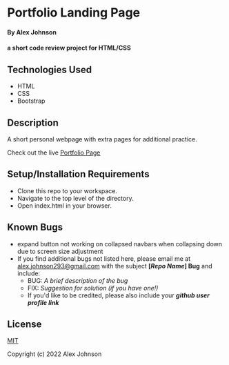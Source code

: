 # Portfolio Landing Page

#### By Alex Johnson

#### a short code review project for HTML/CSS

## Technologies Used

* HTML
* CSS
* Bootstrap

## Description
A short personal webpage with extra pages for additional practice.

Check out the live [Portfolio Page](https://alexiusvdt.github.io/profile-page2/)

## Setup/Installation Requirements

* Clone this repo to your workspace.
* Navigate to the top level of the directory.
* Open index.html in your browser.

## Known Bugs

* expand button not working on collapsed navbars when collapsing down due to screen size adjustment
* If you find additional bugs not listed here, please email me at alex.johnson293@gmail.com with the subject **[_Repo Name_] Bug** and include:
  * BUG: _A brief description of the bug_
  * FIX: _Suggestion for solution (if you have one!)_
  * If you'd like to be credited, please also include your **_github user profile link_**

## License

[MIT](https://choosealicense.com/licenses/mit/)

Copyright (c) 2022 Alex Johnson

